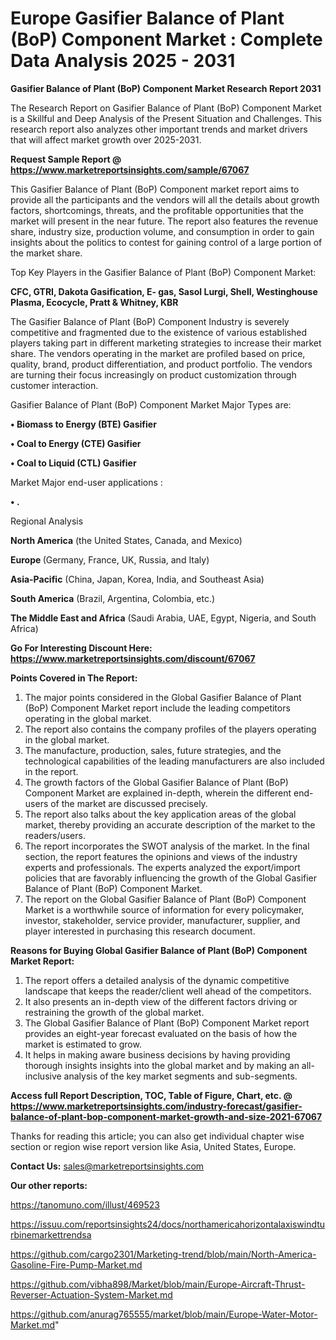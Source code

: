 # Europe Gasifier Balance of Plant (BoP) Component Market : Complete Data Analysis 2025 - 2031

<strong>Gasifier Balance of Plant (BoP) Component Market Research Report 2031</strong>

The Research Report on Gasifier Balance of Plant (BoP) Component Market is a Skillful and Deep Analysis of the Present Situation and Challenges. This research report also analyzes other important trends and market drivers that will affect market growth over 2025-2031.

<strong>Request Sample Report @ <a href=https://www.marketreportsinsights.com/sample/67067>https://www.marketreportsinsights.com/sample/67067</a></strong>

This Gasifier Balance of Plant (BoP) Component market report aims to provide all the participants and the vendors will all the details about growth factors, shortcomings, threats, and the profitable opportunities that the market will present in the near future. The report also features the revenue share, industry size, production volume, and consumption in order to gain insights about the politics to contest for gaining control of a large portion of the market share.

Top Key Players in the Gasifier Balance of Plant (BoP) Component Market:

<strong>CFC, GTRI, Dakota Gasification, E- gas, Sasol Lurgi, Shell, Westinghouse Plasma, Ecocycle, Pratt & Whitney, KBR</strong>

The Gasifier Balance of Plant (BoP) Component Industry is severely competitive and fragmented due to the existence of various established players taking part in different marketing strategies to increase their market share. The vendors operating in the market are profiled based on price, quality, brand, product differentiation, and product portfolio. The vendors are turning their focus increasingly on product customization through customer interaction.

Gasifier Balance of Plant (BoP) Component Market Major Types are:

<strong>• Biomass to Energy (BTE) Gasifier

• Coal to Energy (CTE) Gasifier

• Coal to Liquid (CTL) Gasifier</strong>

Market Major end-user applications :

<strong>• .</strong>

Regional Analysis

</u><strong><b>North America</b></strong> (the United States, Canada, and Mexico)

<strong><b>Europe </b></strong>(Germany, France, UK, Russia, and Italy)

<strong><b>Asia-Pacific</b></strong> (China, Japan, Korea, India, and Southeast Asia)

<strong><b>South America</b></strong> (Brazil, Argentina, Colombia, etc.)

<strong><b>The Middle East and Africa</b></strong> (Saudi Arabia, UAE, Egypt, Nigeria, and South Africa)

<strong>Go For Interesting Discount Here: <a href=https://www.marketreportsinsights.com/discount/67067>https://www.marketreportsinsights.com/discount/67067</a></strong>

<strong>Points Covered in The Report:</strong>
<ol>
  <li>The major points considered in the Global Gasifier Balance of Plant (BoP) Component Market report include the leading competitors operating in the global market.</li>
  <li>The report also contains the company profiles of the players operating in the global market.</li>
  <li>The manufacture, production, sales, future strategies, and the technological capabilities of the leading manufacturers are also included in the report.</li>
  <li>The growth factors of the Global Gasifier Balance of Plant (BoP) Component Market are explained in-depth, wherein the different end-users of the market are discussed precisely.</li>
  <li>The report also talks about the key application areas of the global market, thereby providing an accurate description of the market to the readers/users.</li>
  <li>The report incorporates the SWOT analysis of the market. In the final section, the report features the opinions and views of the industry experts and professionals. The experts analyzed the export/import policies that are favorably influencing the growth of the Global Gasifier Balance of Plant (BoP) Component Market.</li>
  <li>The report on the Global Gasifier Balance of Plant (BoP) Component Market is a worthwhile source of information for every policymaker, investor, stakeholder, service provider, manufacturer, supplier, and player interested in purchasing this research document.</li>
</ol>
<strong>Reasons for Buying Global Gasifier Balance of Plant (BoP) Component Market Report:</strong>

<ol>
  <li>The report offers a detailed analysis of the dynamic competitive landscape that keeps the reader/client well ahead of the competitors.</li>
  <li>It also presents an in-depth view of the different factors driving or restraining the growth of the global market.</li>
  <li>The Global Gasifier Balance of Plant (BoP) Component Market report provides an eight-year forecast evaluated on the basis of how the market is estimated to grow.</li>
  <li>It helps in making aware business decisions by having providing thorough insights insights into the global market and by making an all-inclusive analysis of the key market segments and sub-segments.</li>
</ol>
<strong>Access full Report Description, TOC, Table of Figure, Chart, etc. @ <a href=https://www.marketreportsinsights.com/industry-forecast/gasifier-balance-of-plant-bop-component-market-growth-and-size-2021-67067>https://www.marketreportsinsights.com/industry-forecast/gasifier-balance-of-plant-bop-component-market-growth-and-size-2021-67067</a></strong>


Thanks for reading this article; you can also get individual chapter wise section or region wise report version like Asia, United States, Europe.

<strong>Contact Us:</strong>
sales@marketreportsinsights.com

<strong>Our other reports:</strong>

<a href=https://tanomuno.com/illust/469523>https://tanomuno.com/illust/469523</a>

<a href=https://issuu.com/reportsinsights24/docs/northamericahorizontalaxiswindturbinemarkettrendsa>https://issuu.com/reportsinsights24/docs/northamericahorizontalaxiswindturbinemarkettrendsa</a>

<a href=https://github.com/cargo2301/Marketing-trend/blob/main/North-America-Gasoline-Fire-Pump-Market.md>https://github.com/cargo2301/Marketing-trend/blob/main/North-America-Gasoline-Fire-Pump-Market.md</a>

<a href=https://github.com/vibha898/Market/blob/main/Europe-Aircraft-Thrust-Reverser-Actuation-System-Market.md>https://github.com/vibha898/Market/blob/main/Europe-Aircraft-Thrust-Reverser-Actuation-System-Market.md</a>

<a href=https://github.com/anurag765555/market/blob/main/Europe-Water-Motor-Market.md>https://github.com/anurag765555/market/blob/main/Europe-Water-Motor-Market.md</a>"
